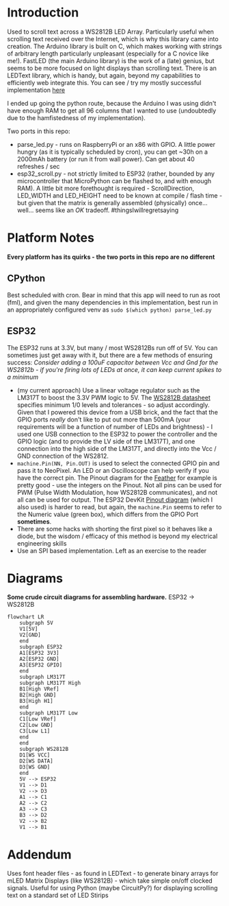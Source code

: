 # Introduction

Used to scroll text across a WS2812B LED Array.
Particularly useful when scrolling text received over the Internet, which is why this library came into creation. The Arduino library is built on C, which makes working with strings of arbitrary length particularly unpleasant (especially for a C novice like me!). FastLED (the main Arduino library) is the work of a (late) genius, but seems to be more focused on light displays than scrolling text. There is an LEDText library, which is handy, but again, beyond my capabilities to efficiently web integrate this. You can see / try my mostly successful implementation [here](https://github.com/fadesibert/arduino_esp32_scroller)

I ended up going the python route, because the Arduino I was using didn't have enough RAM to get all 96 columns that I wanted to use (undoubtedly due to the hamfistedness of my implementation).

Two ports in this repo:
* parse_led.py - runs on RaspberryPi or an x86 with GPIO. A little power hungry (as it is typically scheduled by cron), you can get ~30h on a 2000mAh battery (or run it from wall power). Can get about 40 refreshes / sec
* esp32_scroll.py - not strictly limited to ESP32 (rather, bounded by any microcontroller that MicroPython can be flashed to, and with enough RAM). A little bit more forethought is required - ScrollDirection, LED_WIDTH and LED_HEIGHT need to be known at compile / flash time - but given that the matrix is generally assembled (physically) once... well... seems like an *OK* tradeoff. #thingsIwillregretsaying

# Platform Notes

__Every platform has its quirks - the two ports in this repo are no different__

## CPython

Best scheduled with cron. Bear in mind that this app will need to run as root (fml), and given the many dependencies in this implementation, best run in an appropriately configured venv as `sudo $(which python) parse_led.py`

## ESP32

The ESP32 runs at 3.3V, but many / most WS2812Bs run off of 5V. You can sometimes just get away with it, but there are a few methods of ensuring success:
_Consider adding a 100uF capacitor between Vcc and Gnd for the WS2812b - if you're firing lots of LEDs at once, it can keep current spikes to a minimum_
* (my current approach) Use a linear voltage regulator such as the LM317T to boost the 3.3V PWM logic to 5V. The [WS2812B datasheet](https://cdn-shop.adafruit.com/datasheets/WS2812B.pdf) specifies minimum 1/0 levels and tolerances - so adjust accordingly. Given that I powered this device from a USB brick, and the fact that the GPIO ports *really* don't like to put out more than 500mA (your requirements will be a function of number of LEDs and brightness) - I used one USB connection to the ESP32 to power the controller and the GPIO logic (and to provide the LV side of the LM317T), and one connection into the high side of the LM317T, and directly into the Vcc / GND connection of the WS2812.
* `machine.Pin(NN, Pin.OUT)` is used to select the connected GPIO pin and pass it to NeoPixel. An LED or an Oscilloscope can help verify if you have the correct pin. The Pinout diagram for the [Feather](https://learn.adafruit.com/assets/41623) for example is pretty good - use the integers on the Pinout. Not all pins can be used for PWM (Pulse Width Modulation, how WS2812B communicates), and not all can be used for output. The ESP32 DevKit [Pinout diagram](https://www.mischianti.org/wp-content/uploads/2020/11/ESP32-DOIT-DEV-KIT-v1-pinout-mischianti.png) (which I also used) is harder to read, but again, the `machine.Pin` seems to refer to the Numeric value (green box), which differs from the GPIO Port __sometimes__. 
* There are some hacks with shorting the first pixel so it behaves like a diode, but the wisdom / efficacy of this method is beyond my electrical engineering skills
* Use an SPI based implementation. Left as an exercise to the reader

# Diagrams

__Some crude circuit diagrams for assembling hardware.__
ESP32 -> WS2812B

```mermaid
flowchart LR
    subgraph 5V
    V1[5V]
    V2[GND]
    end
    subgraph ESP32
    A1[ESP32 3V3]
    A2[ESP32 GND]
    A3[ESP32 GPIO]
    end
    subgraph LM317T
    subgraph LM317T High
    B1[High VRef]
    B2[High GND]
    B3[High H1]
    end
    subgraph LM317T Low
    C1[Low VRef]
    C2[Low GND]
    C3[Low L1]
    end
    end
    subgraph WS2812B
    D1[WS VCC]
    D2[WS DATA]
    D3[WS GND]
    end
    5V --> ESP32
    V1 --> D1
    V2 --> D3
    A1 --> C1
    A2 --> C2
    A3 --> C3
    B3 --> D2 
    V2 --> B2
    V1 --> B1
```

# Addendum

Uses font header files - as found in LEDText - to generate binary arrays for mLED Matrix Displays (like WS2812B) - which take simple on/off clocked signals. Useful for using Python (maybe CircuitPy?) for displaying scrolling text on a standard set of LED Stirips
